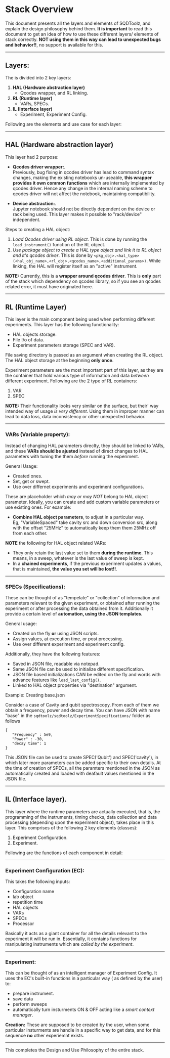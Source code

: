 # Stack Overview

This document presents all the layers  and elements of SQDToolz, and explain the design philosophy behind them. **It is important** to read this document to get an idea of how to use these different layers/ elements of stack correctly. **NOT using them in this way can lead to unexpected bugs and behavior!!**, no support is available for this.
   
   
___
## Layers:
   
The is divided into 2 key layers:

1. **HAL (Hardware abstraction layer)**
   * Qcodes wrapper, and RL linking.
2. **RL (Runtime layer)**
   * VARs, SPECs.
3. **IL (Interface layer)**
   * Experiment, Experiment Config.

Following are the elements and use case for each layer:   

___
## HAL (Hardware abstraction layer)

This layer had 2 purpose:

* **Qcodes driver wrapper:**.  
Previously, bug fixing in qcodes driver has lead to command syntax changes, making the existing notebooks un-useable, **this wrapper provides it own common functions** which are internally implemented by qcodes driver. Hence any change in the internal naming scheme to qcodes driver will not affect the notebook, maintaining compatibility.
   
* **Device abstraction:**.   
Jupyter notebook should not be directly dependent on the device or rack being used. This layer makes it possible to "rack/device" independent.   
   
Steps to creating a HAL object:

1. _Load Qcodes driver using RL object_. This is done by running the ```load_instrument()``` function of the RL object.
2. _Use package object to create a HAL type object and link it to RL object and it's qcodes driver_. This is done by ```<pkg_obj>.<hal_type>(<hal_obj_name>,<rl_obj>,<qcodes_name>,<additional_params>)```. While linking, the HAL will register itself as an \"active\" instrument.
   
**NOTE:** Currently, this is a **wrapper around qcodes driver**. This is **only** part of the stack which dependency on qcodes library, so if you see an qcodes related error, it must have originated here. 
    
____
## RL (Runtime Layer)  

This layer is the main component being used when performing different experiments. This layer has the following functionality:

* HAL objects storage.
* File I/o of data.
* Experiment parameters storage (SPEC and VAR).

File saving directory is passed as an argument when creating the RL object. The HAL object storage at the beginning **only once**.   

Experiment parameters are the most important part of this layer, as they are the container that hold various type of information and data _between_ different experiment. Following are the 2 type of RL containers:

1. VAR
2. SPEC
   
**NOTE:** Their functionality looks very similar on the surface, but their' way intended way of usage _is very different_. Using them in improper manner can lead to data loss, data inconsistency or other unexpected behavior.   
   
___
### VARs (Variable property):

Instead of changing HAL parameters direclty, they should be linked to VARs, and these **VARs should be ajusted** instead of direct changes to HAL parameters with tuning the them _before_ running the experiment.   

General Usage:

* Created ones.
* Set, get or swept.
* Use over differnet experiments and experiment configurations.

These are placeholder which _may or may NOT_ belong to HAL object parameter. Ideally, you can create and add custom variable parameters or use existing ones. For example:

* **Combine HAL object parameters**, to adjust in a particular way.    
Eg, "VariableSpaced" take cavity src and down conversion src, along with the offset "25MHz" to automatically keep them them 25MHz off from each other.
   
**NOTE** the following for HAL object related VARs:

* They only retain the last value set to them **during the runtime**. This means, in a sweep, whatever is the last value of sweep is kept. 
* In a **chained experiments**, if the previous experiment updates a values, that is maintained, **the value you set will be lost!!**.
    
____
### SPECs (Specifications):

These can be thought of as "tempelate" or "collection" of information and parameters relevant to ths given experiment, or obtained after running the experiment or after processing the data obtained from it. Additionally it provide a certain level of **automation, using the JSON templates.**

General usage:

* Created on the fly **or** using JSON scripts.
* Assign values, at execution time, or post processing.
* Use over different experiment and experiment config.
     
Additionally, they have the following features:   

* Saved in JSON file, readable via notepad.
* Same JSON file can be used to initialize different specification.
* JSON file based initializations CAN be edited on the fly and words with advance features like ```load_last_config()```.
* Linked to HAL object properties via "destination" argument.
   
Example: Creating base.json

Consider a case of Cavity and qubit spectroscopy. From each of them we obtain a frequency, power and decay time. You can have JSON with name "base" in the ```sqdtoolz/sqdtoolz/ExperimentSpecifications/``` folder as follows

```
{
   "Frequency" : 5e9,
   "Power" : -30,
   "decay time": 1
}
```

This JSON file can be used to create SPEC('Qubit') and SPEC('cavity'), in which later more parameters can be added specific to their own details. At the time of creation of SPECs, all the paramters mentioned in the JSON as automatically created and loaded with deafault values mentioned in the JSON file.
   
___
## IL (Interface layer).  

This layer where the runtime parameters are actually executed, that is, the programming of the instruments, timing checks, data collection and data processing (depending upon the experiment object), takes place in this layer. This comprises of the following 2 key elements (classes):

1. Experiment Configuration.
2. Experiment.

Following are the functions of each component in detail:
   
___
### Experiment Configuration (EC):   

This takes the following inputs:

* Configuration name
* lab object
* repetition time
* HAL objects
* VARs
* SPECs
* Processor
   
Basically it acts as a giant container for all the details relevant to the experiment it will be run in. Essentially, it contains functions for manipulating instruments which are _called by the experiment_.
   
___
### Experiment:

This can be thought of as an intelligent manager of Experiment Config. It uses the EC's built-in functions in a particular way ( as defined by the user) to:

* prepare instrument.
* save data
* perform sweeps
* automatically turn insturments ON \& OFF acting like a _smart context manager_.
   
**Creation:** These are supposed to be created by the user, when some particular insturments are handle in a specific way to get data, and for this sequence **no** other experiemnt exists.
   
___

This completes the Design and Use Philosophy of the entire stack.
